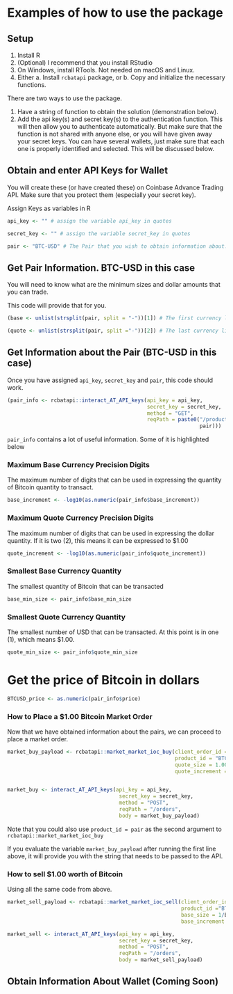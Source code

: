 # Examples of how to use the package

## Setup

1.  Install R
2.  (Optional) I recommend that you install RStudio
3.  On Windows, install RTools. Not needed on macOS and Linux.
4.  Either
    a.  Install `rcbatapi` package, or
    b.  Copy and initialize the necessary functions.

There are two ways to use the package.

1.  Have a string of function to obtain the solution (demonstration below).
2.  Add the api key(s) and secret key(s) to the authentication function. This will then allow you to authenticate automatically. But make sure that the function is not shared with anyone else, or you will have given away your secret keys. You can have several wallets, just make sure that each one is properly identified and selected. This will be discussed below.

## Obtain and enter API Keys for Wallet

You will create these (or have created these) on Coinbase Advance Trading API. Make sure that you protect them (especially your secret key).

Assign Keys as variables in R

``` r
api_key <- "" # assign the variable api_key in quotes

secret_key <- "" # assign the variable secret_key in quotes

pair <- "BTC-USD" # The Pair that you wish to obtain information about.
```

## Get Pair Information. BTC-USD in this case

You will need to know what are the minimum sizes and dollar amounts that you can trade.

This code will provide that for you.

``` r
(base <- unlist(strsplit(pair, split = "-"))[1]) # The first currency listed (BTC in this example) 

(quote <- unlist(strsplit(pair, split ="-"))[2]) # The last currency listed (USD in this example)
```

## Get Information about the Pair (BTC-USD in this case)

Once you have assigned `api_key`, `secret_key` and `pair`, this code should work.

``` r
(pair_info <- rcbatapi::interact_AT_API_keys(api_key = api_key,
                                             secret_key = secret_key, 
                                             method = "GET", 
                                             reqPath = paste0("/products/",
                                                              pair)))
```

`pair_info` contains a lot of useful information. Some of it is highlighted below

### Maximum Base Currency Precision Digits

The maximum number of digits that can be used in expressing the quantity of Bitcoin quantity to transact.

``` r
base_increment <- -log10(as.numeric(pair_info$base_increment))
```

### Maximum Quote Currency Precision Digits

The maximum number of digits that can be used in expressing the dollar quantity. If it is two (2), this means it can be expressed to \$1.00

``` r
quote_increment <- -log10(as.numeric(pair_info$quote_increment))
```

### Smallest Base Currency Quantity

The smallest quantity of Bitcoin that can be transacted

``` r
base_min_size <- pair_info$base_min_size
```

### Smallest Quote Currency Quantity

The smallest number of USD that can be transacted. At this point is in one (1), which means \$1.00.

``` r
quote_min_size <- pair_info$quote_min_size
```

# Get the price of Bitcoin in dollars

``` r
BTCUSD_price <- as.numeric(pair_info$price)
```

### How to Place a \$1.00 Bitcoin Market Order

Now that we have obtained information about the pairs, we can proceed to place a market order.

``` r
market_buy_payload <- rcbatapi::market_market_ioc_buy(client_order_id ="", 
                                                      product_id = "BTC-USD", 
                                                      quote_size = 1.00, 
                                                      quote_increment = quote_increment)


market_buy <- interact_AT_API_keys(api_key = api_key, 
                                    secret_key = secret_key, 
                                    method = "POST", 
                                    reqPath = "/orders",
                                    body = market_buy_payload)
```

Note that you could also use `product_id = pair` as the second argument to `rcbatapi::market_market_ioc_buy`

If you evaluate the variable `market_buy_payload` after running the first line above, it will provide you with the string that needs to be passed to the API.

### How to sell \$1.00 worth of Bitcoin

Using all the same code from above.

``` r
market_sell_payload <- rcbatapi::market_market_ioc_sell(client_order_id = "", 
                                                        product_id ="BTC-USD", 
                                                        base_size = 1/BTCUSD_price, 
                                                        base_increment = base_increment)

market_sell <- interact_AT_API_keys(api_key = api_key, 
                                    secret_key = secret_key,
                                    method = "POST",
                                    reqPath = "/orders",
                                    body = market_sell_payload)
```

## Obtain Information About Wallet (Coming Soon)
